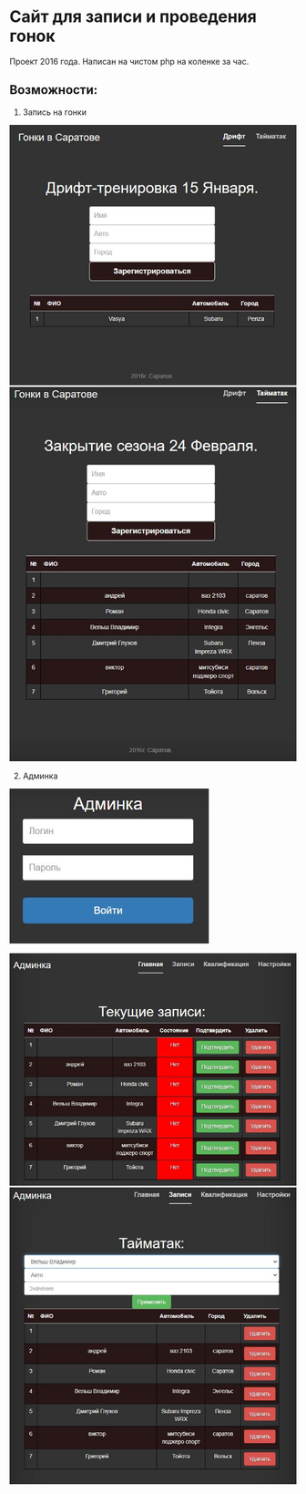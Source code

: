# Сайт для записи и проведения гонок

Проект 2016 года. Написан на чистом php на коленке за час.

## Возможности:

1. Запись на гонки

![дрифт](assets/1.JPG)
![Тайматак](assets/2.JPG)

2. Админка

![1](assets/3.JPG)

![2](assets/4.JPG)
![3](assets/5.JPG)
